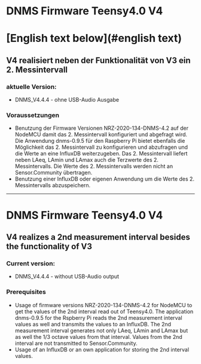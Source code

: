 # DNMS Firmware Teensy4.0 V4

# [English text below](#english text)

## V4 realisiert neben der Funktionalität von V3 ein 2. Messintervall 

### aktuelle Version:

- DNMS_V4.4.4 - ohne USB-Audio Ausgabe


### Voraussetzungen

- Benutzung der Firmware Versionen NRZ-2020-134-DNMS-4.2 auf der NodeMCU damit das 2. Messintervall konfiguriert und abgefragt wird. Die Anwendung dnms-0.9.5 für den Raspberry Pi bietet ebenfalls die Möglichkeit das 2. Messintervall zu konfigurieren und abzufragen und die Werte an eine InfluxDB weiterzugeben. Das 2. Messintervall liefert neben LAeq, LAmin und LAmax auch die Terzwerte des 2. Messintervalls. Die Werte des 2. Messintervalls werden nicht an Sensor.Community übertragen.
- Benutzung einer InfluxDB oder eigenen Anwendung um die Werte des 2. Messintervalls abzuspeichern.



------------------------------------------------------------------------


# <a name="english text"></a>DNMS Firmware Teensy4.0 V4

## V4 realizes a 2nd measurement interval besides the functionality of V3 

### Current version:

- DNMS_V4.4.4 - without USB-Audio output

### Prerequisites

- Usage of firmware versions NRZ-2020-134-DNMS-4.2 for NodeMCU to get the values of the 2nd interval read out of Teensy4.0. The application dnms-0.9.5 for the Rspberry Pi reads the 2nd measurement interval values as well and transmits the values to an InfluxDB. The 2nd measurement interval generates not only LAeq, LAmin and LAmax but as well the 1/3 octave values from that interval. Values from the 2nd interval are not transmitted to Sensor.Community.
- Usage of an InfluxDB or an own application for storing the 2nd interval values.

